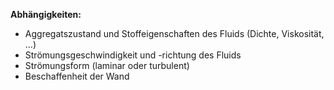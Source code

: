 **Abhängigkeiten:**
- Aggregatszustand und Stoffeigenschaften des Fluids (Dichte, Viskosität, ...)
- Strömungsgeschwindigkeit und -richtung des Fluids
- Strömungsform (laminar oder turbulent)
- Beschaffenheit der Wand
